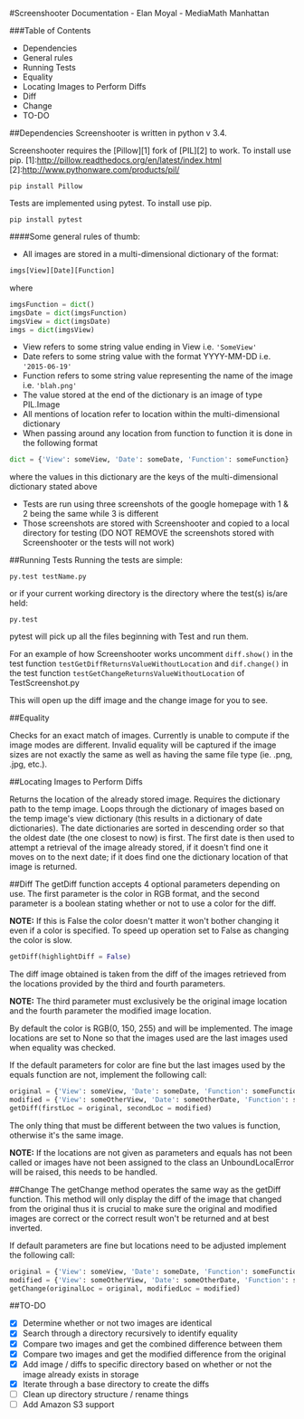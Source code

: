 #Screenshooter
Documentation - Elan Moyal - MediaMath Manhattan

###Table of Contents
- Dependencies
- General rules
- Running Tests
- Equality
- Locating Images to Perform Diffs
- Diff
- Change
- TO-DO

##Dependencies
Screenshooter is written in python v 3.4.

Screenshooter requires the [Pillow][1] fork of [PIL][2] to work. To install use pip.
[1]:http://pillow.readthedocs.org/en/latest/index.html
[2]:http://www.pythonware.com/products/pil/
```
pip install Pillow
```

Tests are implemented using pytest. To install use pip.
```
pip install pytest
```

####Some general rules of thumb:
- All images are stored in a multi-dimensional dictionary of the format:
```python
imgs[View][Date][Function]
```
where
```python
imgsFunction = dict()
imgsDate = dict(imgsFunction)
imgsView = dict(imgsDate)
imgs = dict(imgsView)
```
- View refers to some string value ending in View i.e. `'SomeView'`
- Date refers to some string value with the format YYYY-MM-DD i.e. `'2015-06-19'`
- Function refers to some string value representing the name of the image i.e. `'blah.png'`
- The value stored at the end of the dictionary is an image of type PIL.Image
- All mentions of location refer to location within the multi-dimensional dictionary
- When passing around any location from function to function it is done in the following format
```python
dict = {'View': someView, 'Date': someDate, 'Function': someFunction}
```
where the values in this dictionary are the keys of the multi-dimensional dictionary stated above
- Tests are run using three screenshots of the google homepage with 1 & 2 being the same while 3 is different
- Those screenshots are stored with Screenshooter and copied to a local directory for testing (DO NOT REMOVE the screenshots stored with Screenshooter or the tests will not work)

##Running Tests
Running the tests are simple:
```
py.test testName.py
```
or if your current working directory is the directory where the test(s) is/are held:
```
py.test
```
pytest will pick up all the files beginning with Test and run them.

For an example of how Screenshooter works uncomment `diff.show()` in the test function `testGetDiffReturnsValueWithoutLocation` and `dif.change()` in the test function `testGetChangeReturnsValueWithoutLocation` of TestScreenshot.py

This will open up the diff image and the change image for you to see.


##Equality

Checks for an exact match of images. Currently is unable to compute if the image modes are different. Invalid equality will be captured if the image sizes are not exactly the same as well as having the same file type (ie. .png, .jpg, etc.).

##Locating Images to Perform Diffs

Returns the location of the already stored image. Requires the dictionary path to the temp image. Loops through the dictionary of images based on the temp image's view dictionary (this results in a dictionary of date dictionaries). The date dictionaries are sorted in descending order so that the oldest date (the one closest to now) is first. The first date is then used to attempt a retrieval of the image already stored, if it doesn't find one it moves on to the next date; if it does find one the dictionary location of that image is returned.


##Diff
The getDiff function accepts 4 optional parameters depending on use. The first parameter is the color in RGB format, and the second parameter is a boolean stating whether or not to use a color for the diff.

**NOTE:** If this is False the color doesn't matter it won't bother changing it even if a color is specified. To speed up operation set to False as changing the color is slow.

```python
getDiff(highlightDiff = False)
```

The diff image obtained is taken from the diff of the images retrieved from the locations provided by the third and fourth parameters.

**NOTE:** The third parameter must exclusively be the original image location and the fourth parameter the modified image location.

By default the color is RGB(0, 150, 255) and will be implemented. The image locations are set to None so that the images used are the last images used when equality was checked.

If the default parameters for color are fine but the last images used by the equals function are not, implement the following call:

```python
original = {'View': someView, 'Date': someDate, 'Function': someFunction}
modified = {'View': someOtherView, 'Date': someOtherDate, 'Function': someOtherFunction}
getDiff(firstLoc = original, secondLoc = modified)
```
The only thing that must be different between the two values is function, otherwise it's the same image.

**NOTE:** If the locations are not given as parameters and equals has not been called or images have not been assigned to the class an UnboundLocalError will be raised, this needs to be handled.

##Change
The getChange method operates the same way as the getDiff function. This method will only display the diff of the image that changed from the original thus it is crucial to make sure the original and modified images are correct or the correct result won't be returned and at best inverted.

If default parameters are fine but locations need to be adjusted implement the following call:
```python
original = {'View': someView, 'Date': someDate, 'Function': someFunction}
modified = {'View': someOtherView, 'Date': someOtherDate, 'Function': someOtherFunction}
getChange(originalLoc = original, modifiedLoc = modified)
```

##TO-DO

- [x] Determine whether or not two images are identical
- [x] Search through a directory recursively to identify equality
- [x] Compare two images and get the combined difference between them
- [x] Compare two images and get the modified difference from the original
- [x] Add image / diffs to specific directory based on whether or not the image already exists in storage
- [x] Iterate through a base directory to create the diffs
- [ ] Clean up directory structure / rename things
- [ ] Add Amazon S3 support
